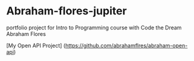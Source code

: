 # Abraham-flores-jupiter
 portfolio project for Intro to Programming course with Code the Dream
 Abraham Flores



[My Open API Project]
(https://github.com/abrahamflres/abraham-open-api)